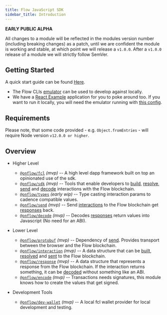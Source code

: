 ```yaml
---
title: Flow JavaScript SDK
sidebar_title: Introduction
---
```


**EARLY PUBLIC ALPHA**

All changes to a module will be reflected in the modules version number (including breaking changes) as a patch, until we are confident the module is working and stable, at which point we will release a `v1.0.0`. After a `v1.0.0` release of a module we will strictly follow SemVer.

## Getting Started

A quick start guide can be found [Here](https://github.com/onflow/flow-js-sdk/tree/master/packages/fcl#flow-app-quickstart).

- The Flow CLIs [emulator](../../devtools/emulator) can be used to develop against locally.
- We have a [React Example](https://github.com/onflow/flow-js-sdk/tree/master/examples/react-simple) application for you to poke around too. If you want to run it locally, you will need the emulator running with [this config](https://github.com/onflow/flow-js-sdk/blob/master/flow.json).

## Requirements

Please note, that some code provided - e.g. `Object.fromEntries` - will require Node version `v12.0.0 or higher`.

## Overview

- Higher Level

  - [`@onflow/fcl`](/sdks/javascript/fcl/) _(mvp)_ -- A high level dapp framework built on top an opinionated use of the sdk.
  - [`@onflow/sdk`](https://github.com/onflow/flow-js-sdk/tree/master/packages/sdk) _(mvp)_ -- Tools that enable developers to [build](https://github.com/onflow/flow-js-sdk/tree/master/packages/sdk/src/build), [resolve](https://github.com/onflow/flow-js-sdk/tree/master/packages/sdk/src/resolve), [send](https://github.com/onflow/flow-js-sdk/tree/master/packages/send) and [decode](https://github.com/onflow/flow-js-sdk/tree/master/packages/decode) interactions with the Flow blockchain.
  - [`@onflow/types`](https://github.com/onflow/flow-js-sdk/tree/master/packages/types) _(early wip)_ -- Type casting interaction params to cadence compatible values.
  - [`@onflow/send`](https://github.com/onflow/flow-js-sdk/tree/master/packages/send) _(mvp)_ -- Send [interactions](https://github.com/onflow/flow-js-sdk/tree/master/packages/interaction) to the Flow blockchain get [responses](https://github.com/onflow/flow-js-sdk/tree/master/packages/response) back.
  - [`@onflow/decode`](https://github.com/onflow/flow-js-sdk/tree/master/packages/decode) _(mvp)_ -- Decodes [responses](https://github.com/onflow/flow-js-sdk/tree/master/packages/response) return values into Javascript (No need for an ABI).

- Lower Level

  - [`@onflow/protobuf`](https://github.com/onflow/flow-js-sdk/tree/master/packages/protobuf) _(mvp)_ -- Dependency of [send](https://github.com/onflow/flow-js-sdk/tree/master/packages/protobuf). Provides transport between the browser and the Flow blockchain.
  - [`@onflow/interaction`](https://github.com/onflow/flow-js-sdk/tree/master/packages/interaction) _(mvp)_ -- A data structure that can be [built](https://github.com/onflow/flow-js-sdk/tree/master/packages/sdk/src/build), [resolved](https://github.com/onflow/flow-js-sdk/tree/master/packages/sdk/src/resolve) and [sent](https://github.com/onflow/flow-js-sdk/tree/master/packages/send) to the Flow blockchain.
  - [`@onflow/response`](https://github.com/onflow/flow-js-sdk/tree/master/packages/response) _(mvp)_ -- A data structure that represents a response from the Flow blockchain. If the interaction returns something, it can be [decoded](https://github.com/onflow/flow-js-sdk/package/decode) without something like an ABI.
  - [`@onflow/encode`](https://github.com/onflow/flow-js-sdk/tree/master/packages/encode) _(mvp)_ -- Transactions needs signatures, this module knows how to create the values that get signed.

- Development Tools
  - [`@onflow/dev-wallet`](https://github.com/onflow/flow-js-sdk/tree/master/packages/dev-wallet) _(mvp)_ -- A local fcl wallet provider for local development and testing.
